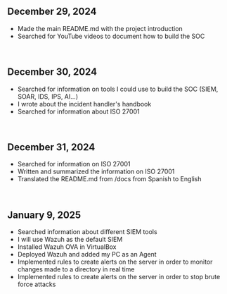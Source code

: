 ## December 29, 2024
- Made the main README.md with the project introduction
- Searched for YouTube videos to document how to build the SOC

&nbsp;

## December 30, 2024
- Searched for information on tools I could use to build the SOC (SIEM, SOAR, IDS, IPS, AI...)
- I wrote about the incident handler's handbook
- Searched for information about ISO 27001

&nbsp;

## December 31, 2024
- Searched for information on ISO 27001
- Written and summarized the information on ISO 27001
- Translated the README.md from /docs from Spanish to English

&nbsp;


## January 9, 2025
- Searched information about different SIEM tools
- I will use Wazuh as the default SIEM
- Installed Wazuh OVA in VirtualBox
- Deployed Wazuh and added my PC as an Agent
- Implemented rules to create alerts on the server in order to monitor changes made to a directory in real time
- Implemented rules to create alerts on the server in order to stop brute force attacks
